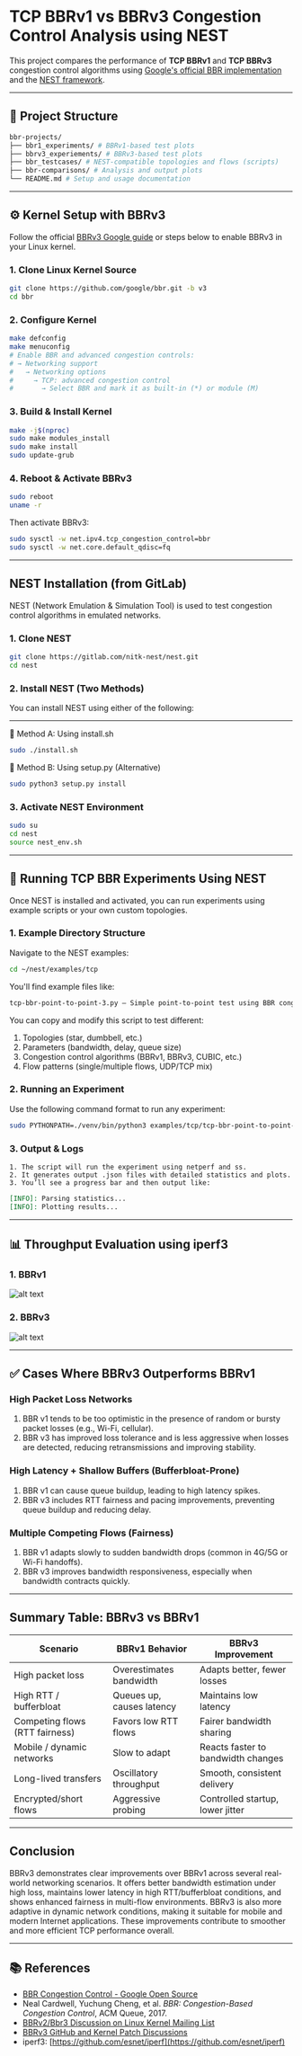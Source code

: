 #  TCP BBRv1 vs BBRv3 Congestion Control Analysis using NEST

This project compares the performance of **TCP BBRv1** and **TCP BBRv3** congestion control algorithms using [Google's official BBR implementation](https://github.com/google/bbr/blob/v3/README.md) and the [NEST framework](https://gitlab.com/nitk-nest/nest).

---

## 📁 Project Structure
```bash
bbr-projects/
├── bbr1_experiments/ # BBRv1-based test plots
├── bbrv3_experiements/ # BBRv3-based test plots
├── bbr_testcases/ # NEST-compatible topologies and flows (scripts)
├── bbr-comparisons/ # Analysis and output plots
└── README.md # Setup and usage documentation
```

---

## ⚙️ Kernel Setup with BBRv3

Follow the official [BBRv3 Google guide](https://github.com/google/bbr/blob/v3/README.md) or steps below to enable BBRv3 in your Linux kernel.

### 1. Clone Linux Kernel Source

```bash
git clone https://github.com/google/bbr.git -b v3
cd bbr
```
### 2. Configure Kernel

```bash
make defconfig
make menuconfig
# Enable BBR and advanced congestion controls:
# → Networking support
#   → Networking options
#     → TCP: advanced congestion control
#       → Select BBR and mark it as built-in (*) or module (M)

```

### 3. Build & Install Kernel

```bash
make -j$(nproc)
sudo make modules_install
sudo make install
sudo update-grub
```

### 4. Reboot & Activate BBRv3
```bash
sudo reboot
uname -r
```

Then activate BBRv3:
```bash
sudo sysctl -w net.ipv4.tcp_congestion_control=bbr
sudo sysctl -w net.core.default_qdisc=fq
```
------------------------------------------------------------

##  NEST Installation (from GitLab)

NEST (Network Emulation & Simulation Tool) is used to test congestion control algorithms in emulated networks.

### 1. Clone NEST

```bash
git clone https://gitlab.com/nitk-nest/nest.git
cd nest
```

### 2. Install NEST (Two Methods)

You can install NEST using either of the following:

---
🔹 Method A: Using install.sh
```bash
sudo ./install.sh
```
🔹 Method B: Using setup.py (Alternative)
```bash
sudo python3 setup.py install
```

### 3. Activate NEST Environment
```bash
sudo su
cd nest
source nest_env.sh
```

--------------------------------

## 🚀 Running TCP BBR Experiments Using NEST

Once NEST is installed and activated, you can run experiments using example scripts or your own custom topologies.

### 1. Example Directory Structure

Navigate to the NEST examples:
```bash
cd ~/nest/examples/tcp
```
You'll find example files like:
```bash
tcp-bbr-point-to-point-3.py – Simple point-to-point test using BBR congestion control.
```

You can copy and modify this script to test different:
   1. Topologies (star, dumbbell, etc.)
   2. Parameters (bandwidth, delay, queue size)
   3. Congestion control algorithms (BBRv1, BBRv3, CUBIC, etc.)
   4. Flow patterns (single/multiple flows, UDP/TCP mix)

### 2. Running an Experiment
Use the following command format to run any experiment:
```bash
sudo PYTHONPATH=./venv/bin/python3 examples/tcp/tcp-bbr-point-to-point-3.py
```

### 3. Output & Logs
    1. The script will run the experiment using netperf and ss.
    2. It generates output .json files with detailed statistics and plots.
    3. You’ll see a progress bar and then output like:

```markdown
[INFO]: Parsing statistics...
[INFO]: Plotting results...
```
----------------------------------------------------
## 📊 Throughput Evaluation using iperf3

### 1. BBRv1 
![alt text](<iperf_bbrv1.png>)

### 2. BBRv3
![alt text](<iperf_bbrv3.png>)

----------------------------------------------------

## ✅ Cases Where BBRv3 Outperforms BBRv1

###  High Packet Loss Networks

1. BBR v1 tends to be too optimistic in the presence of random or bursty packet losses (e.g., Wi-Fi, cellular).
2. BBR v3 has improved loss tolerance and is less aggressive when losses are detected, reducing retransmissions and improving stability.

### High Latency + Shallow Buffers (Bufferbloat-Prone)

1. BBR v1 can cause queue buildup, leading to high latency spikes.
2. BBR v3 includes RTT fairness and pacing improvements, preventing queue buildup and reducing delay.

###  Multiple Competing Flows (Fairness)

1. BBR v1 adapts slowly to sudden bandwidth drops (common in 4G/5G or Wi-Fi handoffs).
2. BBR v3 improves bandwidth responsiveness, especially when bandwidth contracts quickly.

----------------------------------------------------------------------------------------------------------------------------------------------------------

##  Summary Table: BBRv3 vs BBRv1

| **Scenario**                    | **BBRv1 Behavior**            | **BBRv3 Improvement**                  |
|--------------------------------|-------------------------------|----------------------------------------|
| High packet loss               | Overestimates bandwidth       | Adapts better, fewer losses            |
| High RTT / bufferbloat         | Queues up, causes latency     | Maintains low latency                  |
| Competing flows (RTT fairness) | Favors low RTT flows          | Fairer bandwidth sharing               |
| Mobile / dynamic networks      | Slow to adapt                 | Reacts faster to bandwidth changes     |
| Long-lived transfers           | Oscillatory throughput        | Smooth, consistent delivery            |
| Encrypted/short flows          | Aggressive probing            | Controlled startup, lower jitter       |

----------------------------------------------------------------------------------------------------------------------------------------------------------

##  Conclusion

BBRv3 demonstrates clear improvements over BBRv1 across several real-world networking scenarios. It offers better bandwidth estimation under high loss, maintains lower latency in high RTT/bufferbloat conditions, and shows enhanced fairness in multi-flow environments. BBRv3 is also more adaptive in dynamic network conditions, making it suitable for mobile and modern Internet applications. These improvements contribute to smoother and more efficient TCP performance overall.

----------------------------------------------------------------------------------------------------------------------------------------------------------

## 📚 References

- [BBR Congestion Control - Google Open Source](https://opensource.googleblog.com/2016/09/tcp-bbr-congestion-control-comes-to.html)
- Neal Cardwell, Yuchung Cheng, et al. *BBR: Congestion-Based Congestion Control*, ACM Queue, 2017.
- [BBRv2/Bbr3 Discussion on Linux Kernel Mailing List](https://lore.kernel.org/netdev/)
- [BBRv3 GitHub and Kernel Patch Discussions](https://github.com/google/bbr)
- iperf3: [https://github.com/esnet/iperf](https://github.com/esnet/iperf)
